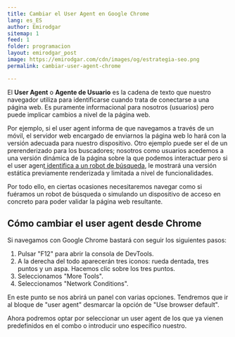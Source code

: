 ```yaml
---
title: Cambiar el User Agent en Google Chrome
lang: es_ES
author: Emirodgar
sitemap: 1
feed: 1
folder: programacion
layout: emirodgar_post
image: https://emirodgar.com/cdn/images/og/estrategia-seo.png
permalink: cambiar-user-agent-chrome

---
```


El **User Agent** o **Agente de Usuario** es la cadena de texto que nuestro navegador utiliza para identificarse cuando trata de conectarse a una página web. Es puramente informacional para nosotros (usuarios) pero puede implicar cambios a nivel de la página web.

Por ejemplo, si el user agent informa de que navegamos a través de un móvil, el servidor web encargado de enviarnos la página web lo hará con la versión adecuada para nuestro dispositivo. Otro ejemplo puede ser el de un prerenderizado para los buscadores; nosotros como usuarios acedemos a una versión dinámica de la página sobre la que podemos interactuar pero si el user agen[t identifica a un robot de búsqueda](https://emirodgar.com/detectar-googlebot), le mostrará una versión estática previamente renderizada y limitada a nivel de funcionalidades.

Por todo ello, en ciertas ocasiones necesitaremos navegar como si fuéramos un robot de búsqueda o simulando un dispositivo de acceso en concreto para poder validar la página web resultante.

## Cómo cambiar el user agent desde Chrome

Si navegamos con Google Chrome bastará con seguir los siguientes pasos:
1. Pulsar "F12" para abrir la consola de DevTools.
2. A la derecha del todo aparecerán tres iconos: rueda dentada, tres puntos y un aspa. Hacemos clic sobre los tres puntos.
3. Seleccionamos "More Tools".
4. Seleccionamos "Network Conditions".

En este punto se nos abrirá un panel con varias opciones. Tendremos que ir al bloque de "user agent" desmarcar la opción de "Use browser default". 

Ahora podremos optar por seleccionar un user agent de los que ya vienen predefinidos en el combo o introducir uno específico nuestro.

<!--stackedit_data:
eyJoaXN0b3J5IjpbLTExNDI1MDA5NTgsLTEwODA5NTg1NDEsLT
E0NjU3MzE5MDFdfQ==
-->
